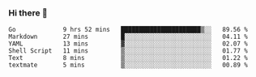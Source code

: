 ### Hi there 👋

<!--
**yeya24/yeya24** is a ✨ _special_ ✨ repository because its `README.md` (this file) appears on your GitHub profile.

Here are some ideas to get you started:

- 🔭 I’m currently working on ...
- 🌱 I’m currently learning ...
- 👯 I’m looking to collaborate on ...
- 🤔 I’m looking for help with ...
- 💬 Ask me about ...
- 📫 How to reach me: ...
- 😄 Pronouns: ...
- ⚡ Fun fact: ...
-->

<!--START_SECTION:waka-->

```text
Go             9 hrs 52 mins   ██████████████████████▒░░   89.56 %
Markdown       27 mins         █░░░░░░░░░░░░░░░░░░░░░░░░   04.11 %
YAML           13 mins         ▓░░░░░░░░░░░░░░░░░░░░░░░░   02.07 %
Shell Script   11 mins         ▒░░░░░░░░░░░░░░░░░░░░░░░░   01.77 %
Text           8 mins          ▒░░░░░░░░░░░░░░░░░░░░░░░░   01.22 %
textmate       5 mins          ▒░░░░░░░░░░░░░░░░░░░░░░░░   00.89 %
```

<!--END_SECTION:waka-->

